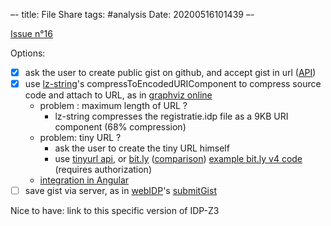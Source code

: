–-
title: File Share
tags: #analysis
Date: 20200516101439
–-

[Issue n°16](https://gitlab.com/krr/IDP-Z3/-/issues/16)

Options:
- [x] ask the user to create public gist on github, and accept gist in url ([API](https://developer.github.com/v3/gists/))
- [x] use [lz-string](https://pieroxy.net/blog/pages/lz-string/index.html)'s compressToEncodedURIComponent to compress source code and attach to URL, as in [graphviz online](https://bit.ly/2S1NLCn)
    * problem : maximum length of URL ?
        * lz-string compresses the registratie.idp file as a 9KB URI component (68% compression)
    * problem: tiny URL ?
        * ask the user to create the tiny URL himself
        * use [tinyurl api](https://codepen.io/Ephellon/pen/EvvGGp), or [bit.ly](https://dev.bitly.com/v4_documentation.html#operation/createBitlink) ([comparison](https://blog.rebrandly.com/8-best-free-url-shortener-apis-for-creating-your-short-links/))  [example bit.ly v4 code](https://stackoverflow.com/questions/55968819/how-to-shorten-url-with-bitly-v4-api-and-jquery) (requires authorization)
    * [integration in Angular](https://github.com/shailendragusain/ng-lz-string/issues/9)
- [ ] save gist via server, as in [webIDP](https://bitbucket.org/krr/idp-webid/src/master/)'s [submitGist](https://bitbucket.org/krr/idp-webid/src/master/src/webID.hs)

Nice to have: link to this specific version of IDP-Z3

